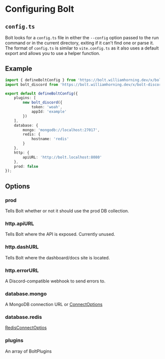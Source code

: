 # Configuring Bolt

## `config.ts`

Bolt looks for a `config.ts` file in either the `--config` option passed to the
run command or in the current directory, exiting if it can't find one or parse
it. The format of `config.ts` is similar to `vite.config.ts` as it also uses a
default export and allows you to use a helper function.

## Example

```ts
import { defineBoltConfig } from 'https://bolt.williamhorning.dev/x/bolt/0.5.0/mod.ts';
import bolt_discord from 'https://bolt.williamhorning.dev/x/bolt-discord/0.5.0/mod.ts';

export default defineBoltConfig({
	plugins: [
		new bolt_discord({
			token: 'woah',
			appId: 'example'
		})
	],
	database: {
		mongo: 'mongodb://localhost:27017',
		redis: {
			hostname: 'redis'
		}
	},
	http: {
		apiURL: 'http://bolt.localhost:8080'
	},
	prod: false
});
```

## Options

### prod

Tells Bolt whether or not it should use the prod DB collection.

### http.apiURL

Tells Bolt where the API is exposed. Currently unused.

### http.dashURL

Tells Bolt where the dashboard/docs site is located.

### http.errorURL

A Discord-compatible webhook to send errors to.

### database.mongo

A MongoDB connection URL or
[ConnectOptions](https://deno.land/x/mongo@v0.31.2/mod.ts?s=ConnectOptions)

### database.redis

[RedisConnectOptios](https://deno.land/x/redis@v0.29.2/mod.ts?s=RedisConnectOptions)

### plugins

An array of BoltPlugins
